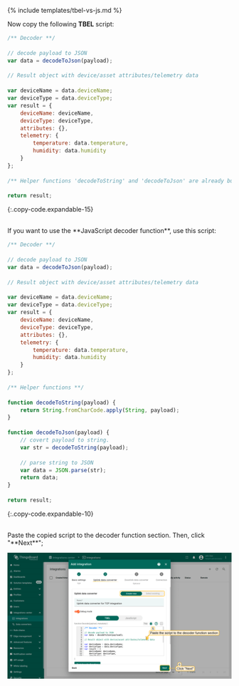 {% include templates/tbel-vs-js.md %}

Now copy the following **TBEL** script:

```javascript
/** Decoder **/

// decode payload to JSON
var data = decodeToJson(payload);

// Result object with device/asset attributes/telemetry data

var deviceName = data.deviceName;
var deviceType = data.deviceType;
var result = {
    deviceName: deviceName,
    deviceType: deviceType,
    attributes: {},
    telemetry: {
        temperature: data.temperature,
        humidity: data.humidity
    }
};

/** Helper functions 'decodeToString' and 'decodeToJson' are already built-in **/

return result;
```
{:.copy-code.expandable-15}

<br>
If you want to use the **JavaScript decoder function**, use this script:

```javascript
/** Decoder **/

// decode payload to JSON
var data = decodeToJson(payload);

// Result object with device/asset attributes/telemetry data

var deviceName = data.deviceName;
var deviceType = data.deviceType;
var result = {
    deviceName: deviceName,
    deviceType: deviceType,
    attributes: {},
    telemetry: {
        temperature: data.temperature,
        humidity: data.humidity
    }
};

/** Helper functions **/

function decodeToString(payload) {
    return String.fromCharCode.apply(String, payload);
}

function decodeToJson(payload) {
    // covert payload to string.
    var str = decodeToString(payload);

    // parse string to JSON
    var data = JSON.parse(str);
    return data;
}

return result;
```
{:.copy-code.expandable-10}

<br>
Paste the copied script to the decoder function section. Then, click "**Next**";

![image](/images/user-guide/integrations/tcp/tcp-create-uplink-converter-json-java-pe.png)